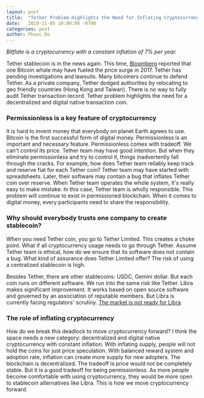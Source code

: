```yaml
---
layout: post
title:  "Tether Problem Highlights the Need for Inflating Cryptocurrency"
date:   2019-11-05 10:00:00 -0700
categories: post
author: Phuoc Do
---
```


*Bitflate is a cryptocurrency with a constant inflation of 7% per year.*

Tether stablecoin is in the news again. This time, [Bloomberg](https://www.bloomberg.com/news/articles/2019-11-04/lone-bitcoin-whale-likely-fueled-2017-price-surge-study-says) reported that one Bitcoin whale may have fueled the price surge in 2017. Tether has pending investigations and lawsuits. Many bitcoiners continue to defend Tether. As a private company, Tether dodged authorities by relocating to geo friendly countries (Hong Kong and Taiwan). There is no way to fully audit Tether transaction record. Tether problem highlights the need for a decentralized and digital native transaction coin.

### Permissionless is a key feature of cryptocurrency

It is hard to invent money that everybody on planet Earth agrees to use. Bitcoin is the first successful form of digital money. Permissionless is an important and necessary feature. Permissionless comes with tradeoff. We can't control its price. Tether team may have good intention. But when they eliminate permissionless and try to control it, things inadvertently fall through the cracks. For example, how does Tether team reliably keep track and reserve fiat for each Tether coin? Tether team may have started with spreadsheets. Later, their software may contain a bug that inflates Tether coin over reserve. When Tether team operates the whole system, it's really easy to make mistake. In this case, Tether team is wholly responsible. This problem will continue to exist in permissioned blockchain. When it comes to digital money, every participants need to share the responsibility.

### Why should everybody trusts one company to create stablecoin?

When you need Tether coin, you go to Tether Limited. This creates a choke point. What if all cryptocurrency usage needs to go through Tether. Assume Tether team is ethical, how do we ensure that its software does not contain a bug. What kind of assurance does Tether Limited offer? The risk of using a centralized stablecoin is high.

Besides Tether, there are other stablecoins: USDC, Gemini dollar. But each coin runs on different software. We run into the same risk like Tether. Libra makes significant improvement. It works based on open source software and governed by an association of reputable members. But Libra is currently facing regulators' scrutiny. [The market is not ready for Libra](https://bitflate.org/post/2019/10/25/market-is-not-ready-for-libra.html).

### The role of inflating cryptocurrency

How do we break this deadlock to move cryptocurrency forward? I think the space needs a new category: decentralized and digital native cryptocurrency with constant inflation. With inflating supply, people will not hold the coins for just price speculation. With balanced reward system and adoption rate, inflation can create more supply for new adopters. The blockchain is decentralized. The tradeoff is price would not be completely stable. But it is a good tradeoff for being permissionless. As more people become comfortable with using cryptocurrency, they would be more open to stablecoin alternatives like Libra. This is how we move cryptocurrency forward.